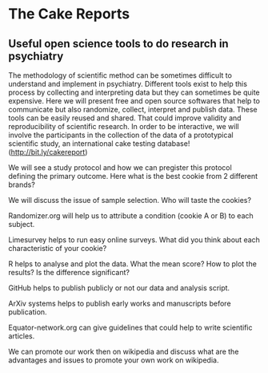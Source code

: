 # The Cake Reports
## Useful open science tools to do research in psychiatry

The methodology of scientific method can be sometimes difficult to understand and implement in psychiatry. Different tools exist to help this process by collecting and interpreting data but they can sometimes be quite expensive. Here we will present free and open source softwares that help to communicate but also randomize, collect, interpret and publish data. These tools can be easily reused and shared. That could improve validity and reproducibility of scientific research. In order to be interactive, we will involve the participants in the collection of the data of a prototypical scientific study, an international cake testing database! (http://bit.ly/cakereport)

We will see a study protocol and how we can pregister this protocol defining the primary outcome.  Here what is the best cookie from 2 different brands?

We will discuss the issue of sample selection. Who will taste the cookies?

Randomizer.org will help us to attribute a condition (cookie A or B) to each subject.

Limesurvey helps to run easy online surveys. What did you think about each characteristic of your cookie?

R helps to analyse and plot the data. What the mean score? How to plot the results? Is the difference significant?

GitHub helps to publish publicly or not our data and analysis script.

ArXiv systems helps to publish early works and manuscripts before publication.

Equator-network.org can give guidelines that could help to write scientific articles.

We can promote our work then on wikipedia and discuss what are the advantages and issues to promote your own work on wikipedia.


